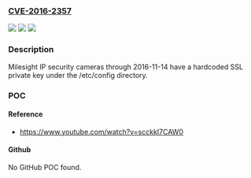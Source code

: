 ### [CVE-2016-2357](https://cve.mitre.org/cgi-bin/cvename.cgi?name=CVE-2016-2357)
![](https://img.shields.io/static/v1?label=Product&message=IP%20security%20cameras&color=blue)
![](https://img.shields.io/static/v1?label=Version&message=n%2Fa&color=blue)
![](https://img.shields.io/static/v1?label=Vulnerability&message=hardcoded%20key&color=brighgreen)

### Description

Milesight IP security cameras through 2016-11-14 have a hardcoded SSL private key under the /etc/config directory.

### POC

#### Reference
- https://www.youtube.com/watch?v=scckkI7CAW0

#### Github
No GitHub POC found.

